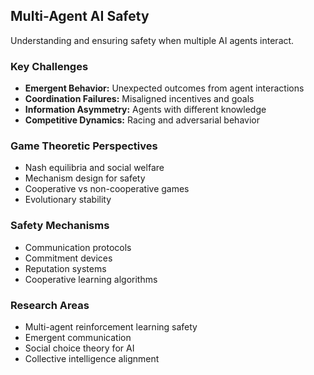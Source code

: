 ## Multi-Agent AI Safety

Understanding and ensuring safety when multiple AI agents interact.

### Key Challenges

-   **Emergent Behavior:** Unexpected outcomes from agent interactions
-   **Coordination Failures:** Misaligned incentives and goals
-   **Information Asymmetry:** Agents with different knowledge
-   **Competitive Dynamics:** Racing and adversarial behavior

### Game Theoretic Perspectives

-   Nash equilibria and social welfare
-   Mechanism design for safety
-   Cooperative vs non-cooperative games
-   Evolutionary stability

### Safety Mechanisms

-   Communication protocols
-   Commitment devices
-   Reputation systems
-   Cooperative learning algorithms

### Research Areas

-   Multi-agent reinforcement learning safety
-   Emergent communication
-   Social choice theory for AI
-   Collective intelligence alignment